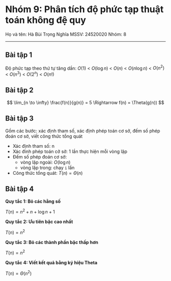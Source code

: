 # Nhóm 9: Phân tích độ phức tạp thuật toán không đệ quy

Họ và tên: Hà Bùi Trọng Nghĩa
MSSV: 24520020
Nhóm: 8

---

## Bài tập 1

Độ phức tạp theo thứ tự tăng dần: $O(1)$ < $O(\log n)$ < $O(n)$ < $O(n \log n)$ < $O(n^2)$ < $O(n^3)$ < $O(2^n)$ < $O(n!)$

## Bài tập 2

$$
\lim_{n \to \infty} \frac{f(n)}{g(n)} = 5 \Rightarrow f(n) = \Theta(g(n))
$$

## Bài tập 3

Gồm các bước: xác định tham số, xác định phép toán cơ sở, đếm số phép đoán cơ sở, viết công thức tổng quát

- Xác định tham số: n
- Xác đinh phép toán cở sở: 1 lần thực hiện mỗi vòng lặp
- Đếm số phép đoán cơ sở: 
    - vòng lặp ngoài: $O(\log n)$
    - vòng lặp trong: chạy ``i`` lần
- Công thức tổng quát: $T(n) = \Theta(n)$

## Bài tập 4

**Quy tắc 1: Bỏ các hằng số**

$T(n) = n^2 + n + \log n + 1$

**Quy tắc 2: Ưu tiên bậc cao nhất**

$T(n) = n^2$

**Quy tắc 3: Bỏ các thành phần bậc thấp hơn**

$T(n) = n^2$

**Quy tắc 4: Viết kết quả bằng ký hiệu Theta**

$T(n) = \Theta(n^2)$



